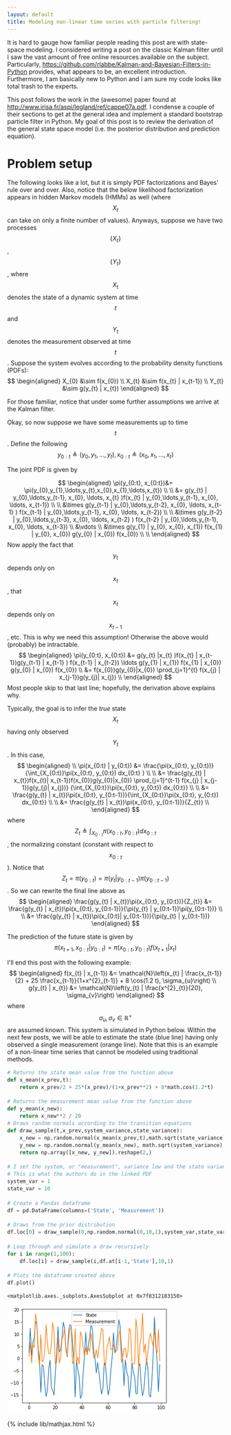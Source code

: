 ```yaml
---
layout: default
title: Modeling non-linear time series with particle filtering!
---
```

It is hard to gauge how familiar people reading this post are with state-space modeling. I considered writing a post on the classic Kalman filter until I saw the vast amount of free online resources available on the subject. Particularly, https://github.com/rlabbe/Kalman-and-Bayesian-Filters-in-Python provides, what appears to be, an excellent introduction. Furthermore, I am basically new to Python and I am sure my code looks like total trash to the experts. 

This post follows the work in the (awesome) paper found at http://www.irisa.fr/aspi/legland/ref/cappe07a.pdf. I condense a couple of their sections to get at the general idea and implement a standard bootstrap particle filter in Python. My goal of this post is to review the derivation of the general state space model (i.e. the posterior distribution and prediction equation). 

# Problem setup

The following looks like a lot, but it is simply PDF factorizations and Bayes' rule over and over. Also, notice that the below likelihood factorization appears in hidden Markov models (HMMs) as well (where $$X_{t}$$ can take on only a finite number of values).  Anyways, suppose we have two processes $$\{X_{t}\}$$, $$\{Y_{t}\}$$, where $$X_{t}$$ denotes the state of a dynamic system at time $$t$$ and $$Y_{t}$$ denotes the measurement observed at time $$t$$. Suppose the system evolves according to the probability density functions (PDFs):
$$
\begin{aligned}
X_{0} &\sim f(x_{0}) \\
X_{t} &\sim f(x_{t} | x_{t-1}) \\
Y_{t} &\sim g(y_{t} | x_{t})
\end{aligned}
$$

For those familiar, notice that under some further assumptions we arrive at the Kalman filter. 


Okay, so now suppose we have some measurements up to time $$t$$. Define the following 
$$ y_{0:t} \triangleq (y_{0}, y_{1}, \ldots, y_{t}), x_{0:t} \triangleq (x_{0}, x_{1}, \ldots, x_{t}) $$

The joint PDF is given by

$$
\begin{aligned}
\pi(y_{0:t}, x_{0:t})&= \pi(y_{0},y_{1},\ldots,y_{t},x_{0},x_{1},\ldots,x_{t}) \\
\\
&= g(y_{t} | y_{0},\ldots,y_{t-1}, x_{0}, \ldots, x_{t} )f(x_{t} | y_{0},\ldots,y_{t-1}, x_{0}, \ldots, x_{t-1}) \\
\\
&\times g(y_{t-1} | y_{0},\ldots,y_{t-2}, x_{0}, \ldots, x_{t-1} ) f(x_{t-1} | y_{0},\ldots,y_{t-1}, x_{0}, \ldots, x_{t-2}) \\
\\
&\times g(y_{t-2} | y_{0},\ldots,y_{t-3}, x_{0}, \ldots, x_{t-2} ) f(x_{t-2} | y_{0},\ldots,y_{t-1}, x_{0}, \ldots, x_{t-3}) \\
&\vdots \\
&\times g(y_{1} | y_{0}, x_{0}, x_{1}) f(x_{1} | y_{0}, x_{0}) g(y_{0} | x_{0}) f(x_{0})
\\
\\
\end{aligned}
$$
Now apply the fact that $$y_{t}$$ depends only on $$x_{t}$$, that $$x_{t}$$ depends only on $$x_{t-1}$$, etc. This is why we need this assumption! Otherwise the above would (probably) be intractable. 
$$
\begin{aligned}
\pi(y_{0:t}, x_{0:t}) &= g(y_{t} |x_{t} )f(x_{t} | x_{t-1})g(y_{t-1} | x_{t-1} ) f(x_{t-1} | x_{t-2}) \ldots g(y_{1} | x_{1}) f(x_{1} | x_{0}) g(y_{0} | x_{0}) f(x_{0}) \\
&= f(x_{0})g(y_{0}|x_{0}) \prod_{j=1}^{t} f(x_{j} | x_{j-1})g(y_{j}| x_{j})
\\
\end{aligned}
$$
Most people skip to that last line; hopefully, the derivation above explains why.

Typically, the goal is to infer the _true_ state $$X_{t}$$ having only observed $$Y_{t}$$. In this case,
$$
\begin{aligned}
\\
\pi(x_{0:t} | y_{0:t}) &= \frac{\pi(x_{0:t}, y_{0:t})}{\int_{X_{0:t}}\pi(x_{0:t}, y_{0:t}) dx_{0:t} } \\
\\
&= \frac{g(y_{t} | x_{t})f(x_{t}| x_{t-1})f(x_{0})g(y_{0}|x_{0}) \prod_{j=1}^{t-1} f(x_{j} | x_{j-1})g(y_{j}| x_{j})}
{\int_{X_{0:t}}\pi(x_{0:t}, y_{0:t}) dx_{0:t}} \\
\\
&= \frac{g(y_{t} | x_{t})\pi(x_{0:t}, y_{0:t-1})}{\int_{X_{0:t}}\pi(x_{0:t}, y_{0:t}) dx_{0:t}} \\
\\
&= \frac{g(y_{t} | x_{t})\pi(x_{0:t}, y_{0:t-1})}{Z_{t}}
\\
\end{aligned}
$$
where $$Z_{t} \triangleq \int_{X_{0:t}}\pi(x_{0:t}, y_{0:t}) dx_{0:t}$$, the normalizing constant (constant with respect to $$x_{0:t}$$). Notice that $$Z_{t} = \pi(y_{0:t}) = \pi(y_{t} | y_{0:t-1})\pi(y_{0:t-1})$$. So we can rewrite the final line above as 
$$
\begin{aligned}
\frac{g(y_{t} | x_{t})\pi(x_{0:t}, y_{0:t})}{Z_{t}} &= \frac{g(y_{t} | x_{t})\pi(x_{0:t}, y_{0:t-1})}{\pi(y_{t} | y_{0:t-1})\pi(y_{0:t-1})} \\
\\
&= \frac{g(y_{t} | x_{t})\pi(x_{0:t}| y_{0:t-1})}{\pi(y_{t} | y_{0:t-1})}
\end{aligned}
$$

The prediction of the future state is given by
$$
\pi(x_{t+1}, x_{0:t} | y_{0:t}) = \pi(x_{0:t}, y_{0:t})f(x_{t+1} | x_{t})
$$

I'll end this post with the following example:
$$
\begin{aligned}
f(x_{t} | x_{t-1}) &= \mathcal{N}\left(x_{t} |  \frac{x_{t-1}}{2} + 25 \frac{x_{t-1}}{1+x^{2}_{t-1}} + 8 \cos(1.2 t), \sigma_{u}\right) \\
g(y_{t} | x_{t}) &= \mathcal{N}\left(y_{t} | \frac{x^{2}_{t}}{20}, \sigma_{v}\right)
\end{aligned}
$$
where $$\sigma_{u},\sigma_{v} \in \mathbb{R}^{+}$$ are assumed known. This system is simulated in Python below. Within the next few posts, we will be able to estimate the state (blue line) having only observed a single measurement (orange line). Note that this is an example of a non-linear time series that cannot be modeled using traditional methods.




```python
# Returns the state mean value from the function above
def x_mean(x_prev,t):
    return x_prev/2 + 25*(x_prev)/(1+x_prev**2) + 8*math.cos(1.2*t)

# Returns the measurement mean value from the function above
def y_mean(x_new):
    return x_new**2 / 20
# Draws random normals according to the transition equations
def draw_sample(t,x_prev,system_variance,state_variance):
    x_new = np.random.normal(x_mean(x_prev,t),math.sqrt(state_variance),1)
    y_new = np.random.normal(y_mean(x_new), math.sqrt(system_variance),1)
    return np.array([x_new, y_new]).reshape(2,)

# I set the system, or "measurement", variance low and the state variance large
# This is what the authors do in the linked PDF 
system_var = 1
state_var = 10

# Create a Pandas dataframe
df = pd.DataFrame(columns=('State', 'Measurement'))

# Draws from the prior distribution
df.loc[0] = draw_sample(0,np.random.normal(0,10,1),system_var,state_var)

# Loop through and simulate a draw recursively 
for i in range(1,100):
    df.loc[i] = draw_sample(i,df.at[i-1,'State'],10,1)

# Plots the dataframe created above
df.plot()
```




    <matplotlib.axes._subplots.AxesSubplot at 0x7f8312183150>




![png](output_1_1.png)

{% include lib/mathjax.html %}
